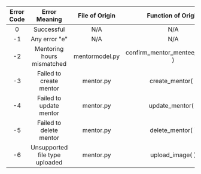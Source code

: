 | Error Code | Error Meaning | File of Origin | Function of Origin | 
| :---:         |     :---:      |          :---: | :---: |
| 0 | Successful | N/A | N/A |
| -1 | Any error "e" | N/A | N/A |
| -2 | Mentoring hours mismatched | mentormodel.py | confirm_mentor_mentee_logging( ) |
| -3 | Failed to create mentor | mentor.py | create_mentor( ) |
| -4 | Failed to update mentor | mentor.py | update_mentor( ) |
| -5 | Failed to delete mentor | mentor.py | delete_mentor( ) |
| -6 | Unsupported file type uploaded | mentor.py | upload_image( ) |

